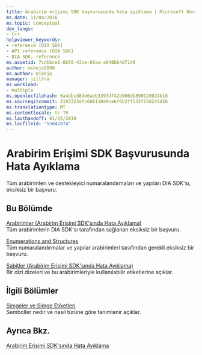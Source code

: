 ```yaml
---
title: Arabirim erişimi SDK başvurusunda hata ayıklama | Microsoft Docs
ms.date: 11/04/2016
ms.topic: conceptual
dev_langs:
- C++
helpviewer_keywords:
- reference [DIA SDK]
- API reference [DIA SDK]
- DIA SDK, reference
ms.assetid: 7cdbbce1-8b59-43ce-b6aa-a948bb4d7148
author: mikejo5000
ms.author: mikejo
manager: jillfra
ms.workload:
- multiple
ms.openlocfilehash: 0a4dbcd8de6aeb339fd742b906db890128024b16
ms.sourcegitcommit: 2193323efc608118e0ce6f6b2ff532f158245d56
ms.translationtype: MT
ms.contentlocale: tr-TR
ms.lasthandoff: 01/25/2019
ms.locfileid: "55042874"
---
```

# <a name="debug-interface-access-sdk-reference"></a>Arabirim Erişimi SDK Başvurusunda Hata Ayıklama
Tüm arabirimleri ve destekleyici numaralandırmaları ve yapıları DIA SDK'sı, eksiksiz bir başvuru.  
  
## <a name="in-this-section"></a>Bu Bölümde  
 [Arabirimler (Arabirim Erişimi SDK'sında Hata Ayıklama)](../../debugger/debug-interface-access/interfaces-debug-interface-access-sdk.md)  
 Tüm arabirimlerin DIA SDK'sı tarafından sağlanan eksiksiz bir başvuru.  
  
 [Enumerations and Structures](../../debugger/debug-interface-access/enumerations-and-structures.md)  
 Tüm numaralandırmalar ve yapılar arabirimleri tarafından gerekli eksiksiz bir başvuru.  
  
 [Sabitler (Arabirim Erişimi SDK'sında Hata Ayıklama)](../../debugger/debug-interface-access/constants-debug-interface-access-sdk.md)  
 Bir dizi dizeleri ve bu arabirimleriyle kullanılabilir etiketlerine açıklar.  
  
## <a name="related-sections"></a>İlgili Bölümler  
 [Simgeler ve Simge Etiketleri](../../debugger/debug-interface-access/symbols-and-symbol-tags.md)  
 Semboller nedir ve nasıl türüne göre tanımlanır açıklar.  
  
## <a name="see-also"></a>Ayrıca Bkz.  
 [Arabirim Erişimi SDK'sında Hata Ayıklama](../../debugger/debug-interface-access/debug-interface-access-sdk.md)
